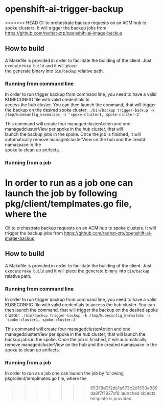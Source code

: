 # openshift-ai-trigger-backup

<<<<<<< HEAD
Cli to orchestrate backup requests on an ACM hub to spoke clusters. It will trigger the backup jobs from  
 <https://github.com/redhat-ztp/openshift-ai-image-backup>

## How to build

A Makefile is provided in order to facilitate the building of the client. Just execute `Make build` and it will place  
the generate binary into `bin/backup` relative path.

### Running from command line

In order to run trigger backup from command line, you need to have a valid KUBECONFIG file with valid credentials to  
access the hub cluster. You can then launch the command, that will trigger the backup on the desired spoke cluster:
`./bin/backup trigger-backup -k /tmp/kubeconfig_karmalabs -s 'spoke-cluster1, spoke-cluster-2'`

This command will create four managedclusterAction and one managedclusterView per spoke in the hub cluster, that will  
launch the backup jobs in the spoke.
Once the job is finished, it will automatically remove managedclusterView on the hub and the creatd namaspace in the  
spoke to clean up artifacts.

### Running from a job

In order to run as a job one can launch the job by following pkg/client/templmates.go file, where the  
=======
Cli to orchestrate backup requests on an ACM hub to spoke clusters. It will trigger the backup jobs 
from <https://github.com/redhat-ztp/openshift-ai-image-backup>

## How to build

A Makefile is provided in order to facilitate the building of the client. Just execute `Make build` and 
it will place the generate binary into `bin/backup` relative path.

### Running from command line

In order to run trigger backup from command line, you need to have a valid KUBECONFIG file with 
valid credentials to access the hub cluster. You can then launch the command, that will trigger the backup 
on the desired spoke cluster:
`./bin/backup trigger-backup -k /tmp/kubeconfig_karmalabs -s 'spoke-cluster1, spoke-cluster-2'`

This command will create four managedclusterAction and one managedclusterView per spoke in the hub cluster,
that will launch the backup jobs in the spoke.
Once the job is finished, it will automatically remove managedclusterView on the hub and the created namaspace
in the spoke to clean up artifacts.

### Running from a job

In order to run as a job one can launch the job by following pkg/client/templmates.go file, where the 
>>>>>>> 65378d3f2db1a673b2d1693a889da8f7f1927cf8
launched objects template is provided.
